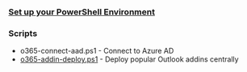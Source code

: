### [Set up your PowerShell Environment](https://github.com/directorcia/Office365/wiki/Set-up-your-PowerShell-Environment)

### Scripts
* o365-connect-aad.ps1 - Connect to Azure AD
* [o365-addin-deploy.ps1](https://github.com/directorcia/Office365/wiki/Deploy-popular-Outlook-addins-centrally) - Deploy popular Outlook addins centrally


